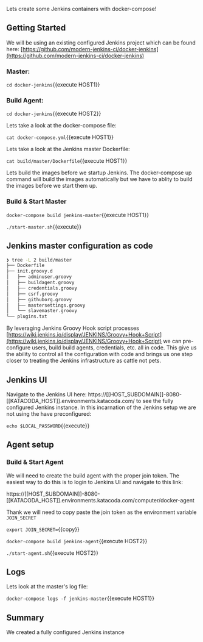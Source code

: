 Lets create some Jenkins containers with docker-compose!

## Getting Started

We will be using an existing configured Jenkins project which can be found here: [https://github.com/modern-jenkins-ci/docker-jenkins](https://github.com/modern-jenkins-ci/docker-jenkins)

### Master:

`cd docker-jenkins`{{execute HOST1}}

### Build Agent:

`cd docker-jenkins`{{execute HOST2}}

Lets take a look at the docker-compose file:

`cat docker-compose.yml`{{execute HOST1}}

Lets take a look at the Jenkins master Dockerfile:

`cat build/master/Dockerfile`{{execute HOST1}}

Lets build the images before we startup Jenkins. The docker-compose up command will build the images automatically but we have to ablity to build the images before we start them up.

### Build & Start Master

`docker-compose build jenkins-master`{{execute HOST1}}

`./start-master.sh`{{execute}}

## Jenkins master configuration as code

```bash
❯ tree -L 2 build/master
├── Dockerfile
├── init.groovy.d
│   ├── adminuser.groovy
│   ├── buildagent.groovy
│   ├── credentials.groovy
│   ├── csrf.groovy
│   ├── githuborg.groovy
│   ├── mastersettings.groovy
│   └── slavemaster.groovy
└── plugins.txt
```

By leveraging Jenkins Groovy Hook script processes [https://wiki.jenkins.io/display/JENKINS/Groovy+Hook+Script](https://wiki.jenkins.io/display/JENKINS/Groovy+Hook+Script) we can pre-configure users, build build agents, credentials, etc. all in code. This give us the ability to control all the configuration with code and brings us one step closer to treating the Jenkins infrastructure as cattle not pets.

## Jenkins UI

Navigate to the Jenkins UI here: https://[[HOST_SUBDOMAIN]]-8080-[[KATACODA_HOST]].environments.katacoda.com/ to see the fully configured Jenkins instance.
In this incarnation of the Jenkins setup we are not using the  have preconfigured:

`echo $LOCAL_PASSWORD`{{execute}}

## Agent setup

### Build & Start Agent

We will need to create the build agent with the proper join token. The easiest way to do this is to login to Jenkins UI and navigate to this link:

https://[[HOST_SUBDOMAIN]]-8080-[[KATACODA_HOST]].environments.katacoda.com/computer/docker-agent

Thank we will need to copy paste the join token as the environment variable `JOIN_SECRET`

`export JOIN_SECRET=`{{copy}}

`docker-compose build jenkins-agent`{{execute HOST2}}

`./start-agent.sh`{{execute HOST2}}

## Logs

Lets look at the master's log file:

`docker-compose logs -f jenkins-master`{{execute HOST1}}

## Summary

We created a fully configured Jenkins instance